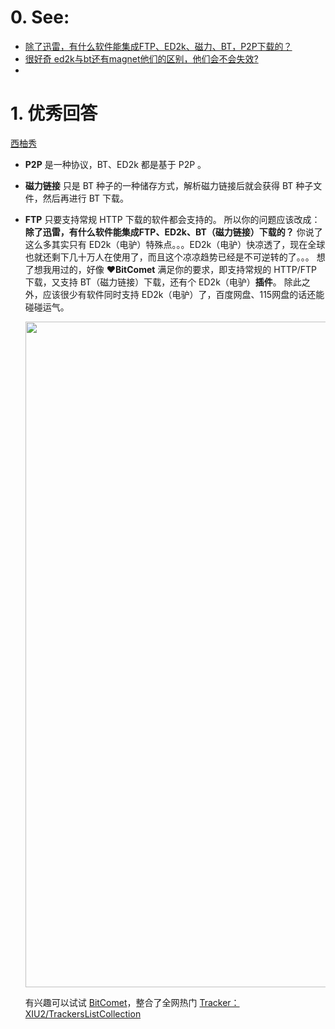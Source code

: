 # 0. See:
  - [除了迅雷，有什么软件能集成FTP、ED2k、磁力、BT，P2P下载的？](https://www.zhihu.com/question/286770508)
  - [很好奇 ed2k与bt还有magnet他们的区别，他们会不会失效?](https://www.zhihu.com/question/21574417)
  - 
# 1. 优秀回答
  [西柚秀](https://www.zhihu.com/question/286770508/answer/949417450)

- **P2P** 是一种协议，BT、ED2k 都是基于 P2P 。
- **磁力链接** 只是 BT 种子的一种储存方式，解析磁力链接后就会获得 BT 种子文件，然后再进行 BT 下载。
- **FTP** 只要支持常规 HTTP 下载的软件都会支持的。
所以你的问题应该改成：
  **除了迅雷，有什么软件能集成FTP、ED2k、BT（磁力链接）下载的？**
  你说了这么多其实只有 ED2k（电驴）特殊点。。。ED2k（电驴）快凉透了，现在全球也就还剩下几十万人在使用了，而且这个凉凉趋势已经是不可逆转的了。。。
  想了想我用过的，好像 ❤️**BitComet** 满足你的要求，即支持常规的 HTTP/FTP 下载，又支持 BT（磁力链接）下载，还有个 ED2k（电驴）**插件**。
  除此之外，应该很少有软件同时支持 ED2k（电驴）了，百度网盘、115网盘的话还能碰碰运气。
  
  <img src="https://pic3.zhimg.com/50/v2-797bf4354312fed742077469a83dcff5_720w.jpg?source=1940ef5c" data-caption="" data-size="normal" data-rawwidth="1065" data-rawheight="411" data-default-watermark-src="https://pic3.zhimg.com/50/v2-36c9aa2b28fdc32b04c00b98ff30fe33_720w.jpg?source=1940ef5c" class="origin_image zh-lightbox-thumb" width="1065" data-original="https://pic3.zhimg.com/v2-797bf4354312fed742077469a83dcff5_r.jpg?source=1940ef5c"/>
  
  有兴趣可以试试 [BitComet](https://www.bitcomet.com/en)，整合了全网热门 [Tracker：XIU2/TrackersListCollection](https://link.zhihu.com/?target=https%3A//github.com/XIU2/TrackersListCollection)
  
  
